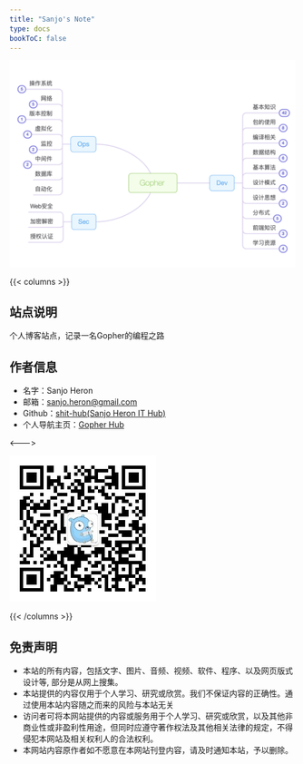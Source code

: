 ```yaml
---
title: "Sanjo's Note"
type: docs
bookToC: false
---
```


![Roadmap](GopherRoadmap.png)

{{< columns >}}
## 站点说明
个人博客站点，记录一名Gopher的编程之路

## 作者信息
- 名字：Sanjo Heron
- 邮箱：sanjo.heron@gmail.com
- Github：[shit-hub(Sanjo Heron IT Hub)](https://github.com/shit-hub)
- 个人导航主页：[Gopher Hub](https://www.shit-hub.com)



<--->

![qrcode](qrcode.jpg)

{{< /columns >}}
## 免责声明
- 本站的所有内容，包括文字、图片、音频、视频、软件、程序、以及网页版式设计等, 部分是从网上搜集。
- 本站提供的内容仅用于个人学习、研究或欣赏。我们不保证内容的正确性。通过使用本站内容随之而来的风险与本站无关
- 访问者可将本网站提供的内容或服务用于个人学习、研究或欣赏，以及其他非商业性或非盈利性用途，但同时应遵守著作权法及其他相关法律的规定，不得侵犯本网站及相关权利人的合法权利。
- 本网站内容原作者如不愿意在本网站刊登内容，请及时通知本站，予以删除。


